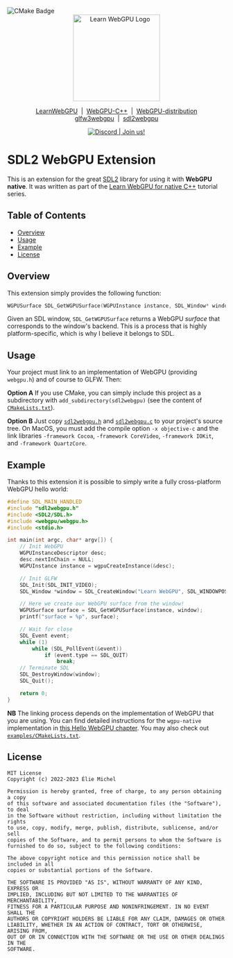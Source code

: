 <img src="https://github.com/eliemichel/sdl2webgpu/actions/workflows/cmake.yml/badge.svg" alt="CMake Badge" />

<div align="center">
  <picture>
    <source media="(prefers-color-scheme: dark)" srcset="https://raw.githubusercontent.com/eliemichel/LearnWebGPU/main/images/webgpu-dark.svg">
    <source media="(prefers-color-scheme: light)" srcset="https://raw.githubusercontent.com/eliemichel/LearnWebGPU/main/images/webgpu-light.svg">
    <img alt="Learn WebGPU Logo" src="images/webgpu-dark.svg" width="200">
  </picture>

  <a href="https://github.com/eliemichel/LearnWebGPU">LearnWebGPU</a> &nbsp;|&nbsp; <a href="https://github.com/eliemichel/WebGPU-Cpp">WebGPU-C++</a> &nbsp;|&nbsp; <a href="https://github.com/eliemichel/WebGPU-distribution">WebGPU-distribution</a><br/>
  <a href="https://github.com/eliemichel/glfw3webgpu">glfw3webgpu</a> &nbsp;|&nbsp; <a href="https://github.com/eliemichel/sdl2webgpu">sdl2webgpu</a>
  
  <a href="https://discord.gg/2Tar4Kt564"><img src="https://img.shields.io/static/v1?label=Discord&message=Join%20us!&color=blue&logo=discord&logoColor=white" alt="Discord | Join us!"/></a>
</div>


SDL2 WebGPU Extension
=====================

This is an extension for the great [SDL2](https://wiki.libsdl.org/SDL2/FrontPage) library for using it with **WebGPU native**. It was written as part of the [Learn WebGPU for native C++](https://eliemichel.github.io/LearnWebGPU) tutorial series.

Table of Contents
-----------------

 - [Overview](#overview)
 - [Usage](#usage)
 - [Example](#example)
 - [License](#license)

Overview
--------

This extension simply provides the following function:

```C
WGPUSurface SDL_GetWGPUSurface(WGPUInstance instance, SDL_Window* window);
```

Given an SDL window, `SDL_GetWGPUSurface` returns a WebGPU *surface* that corresponds to the window's backend. This is a process that is highly platform-specific, which is why I believe it belongs to SDL.

Usage
-----

Your project must link to an implementation of WebGPU (providing `webgpu.h`) and of course to GLFW. Then:

**Option A** If you use CMake, you can simply include this project as a subdirectory with `add_subdirectory(sdl2webgpu)` (see the content of [`CMakeLists.txt`](CMakeLists.txt)).

**Option B** Just copy [`sdl2webgpu.h`](sdl2webgpu.h) and [`sdl2webgpu.c`](sdl2webgpu.c) to your project's source tree. On MacOS, you must add the compile option `-x objective-c` and the link libraries `-framework Cocoa`, `-framework CoreVideo`, `-framework IOKit`, and `-framework QuartzCore`.

Example
-------

Thanks to this extension it is possible to simply write a fully cross-platform WebGPU hello world:

```C
#define SDL_MAIN_HANDLED
#include "sdl2webgpu.h"
#include <SDL2/SDL.h>
#include <webgpu/webgpu.h>
#include <stdio.h>

int main(int argc, char* argv[]) {
	// Init WebGPU
	WGPUInstanceDescriptor desc;
	desc.nextInChain = NULL;
	WGPUInstance instance = wgpuCreateInstance(&desc);

	// Init GLFW
	SDL_Init(SDL_INIT_VIDEO);
	SDL_Window *window = SDL_CreateWindow("Learn WebGPU", SDL_WINDOWPOS_UNDEFINED, SDL_WINDOWPOS_UNDEFINED, 640, 480, 0);

	// Here we create our WebGPU surface from the window!
	WGPUSurface surface = SDL_GetWGPUSurface(instance, window);
	printf("surface = %p", surface);

	// Wait for close
	SDL_Event event;
	while (1)
		while (SDL_PollEvent(&event))
			if (event.type == SDL_QUIT)
				break;
	// Terminate SDL
	SDL_DestroyWindow(window);
	SDL_Quit();

	return 0;
}
```

**NB** The linking process depends on the implementation of WebGPU that you are using. You can find detailed instructions for the `wgpu-native` implementation in [this Hello WebGPU chapter](https://eliemichel.github.io/LearnWebGPU/getting-started/hello-webgpu.html). You may also check out [`examples/CMakeLists.txt`](examples/CMakeLists.txt).

License
-------

```
MIT License
Copyright (c) 2022-2023 Élie Michel

Permission is hereby granted, free of charge, to any person obtaining a copy
of this software and associated documentation files (the "Software"), to deal
in the Software without restriction, including without limitation the rights
to use, copy, modify, merge, publish, distribute, sublicense, and/or sell
copies of the Software, and to permit persons to whom the Software is
furnished to do so, subject to the following conditions:

The above copyright notice and this permission notice shall be included in all
copies or substantial portions of the Software.

THE SOFTWARE IS PROVIDED "AS IS", WITHOUT WARRANTY OF ANY KIND, EXPRESS OR
IMPLIED, INCLUDING BUT NOT LIMITED TO THE WARRANTIES OF MERCHANTABILITY,
FITNESS FOR A PARTICULAR PURPOSE AND NONINFRINGEMENT. IN NO EVENT SHALL THE
AUTHORS OR COPYRIGHT HOLDERS BE LIABLE FOR ANY CLAIM, DAMAGES OR OTHER
LIABILITY, WHETHER IN AN ACTION OF CONTRACT, TORT OR OTHERWISE, ARISING FROM,
OUT OF OR IN CONNECTION WITH THE SOFTWARE OR THE USE OR OTHER DEALINGS IN THE
SOFTWARE.
```
